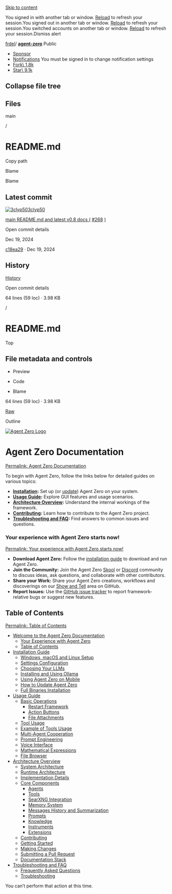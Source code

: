 [Skip to content](https://github.com/frdel/agent-zero/blob/main/docs/README.md#start-of-content)

You signed in with another tab or window. [Reload](https://github.com/frdel/agent-zero/blob/main/docs/README.md) to refresh your session.You signed out in another tab or window. [Reload](https://github.com/frdel/agent-zero/blob/main/docs/README.md) to refresh your session.You switched accounts on another tab or window. [Reload](https://github.com/frdel/agent-zero/blob/main/docs/README.md) to refresh your session.Dismiss alert

[frdel](https://github.com/frdel)/ **[agent-zero](https://github.com/frdel/agent-zero)** Public

- [Sponsor](https://github.com/sponsors/frdel)
- [Notifications](https://github.com/login?return_to=%2Ffrdel%2Fagent-zero) You must be signed in to change notification settings
- [Fork\\
1.8k](https://github.com/login?return_to=%2Ffrdel%2Fagent-zero)
- [Star\\
9.1k](https://github.com/login?return_to=%2Ffrdel%2Fagent-zero)


## Collapse file tree

## Files

main

/

# README.md

Copy path

Blame

Blame

## Latest commit

[![3clyp50](https://avatars.githubusercontent.com/u/155005371?v=4&size=40)](https://github.com/3clyp50)[3clyp50](https://github.com/frdel/agent-zero/commits?author=3clyp50)

[main README.md and latest v0.8 docs (](https://github.com/frdel/agent-zero/commit/c18ea298b2d6d8ee7fdde31690a4f68963de8e35) [#268](https://github.com/frdel/agent-zero/pull/268) [)](https://github.com/frdel/agent-zero/commit/c18ea298b2d6d8ee7fdde31690a4f68963de8e35)

Open commit details

Dec 19, 2024

[c18ea29](https://github.com/frdel/agent-zero/commit/c18ea298b2d6d8ee7fdde31690a4f68963de8e35) · Dec 19, 2024

## History

[History](https://github.com/frdel/agent-zero/commits/main/docs/README.md)

Open commit details

64 lines (59 loc) · 3.98 KB

/

# README.md

Top

## File metadata and controls

- Preview

- Code

- Blame


64 lines (59 loc) · 3.98 KB

[Raw](https://github.com/frdel/agent-zero/raw/refs/heads/main/docs/README.md)

Outline

[![Agent Zero Logo](https://github.com/frdel/agent-zero/raw/main/docs/res/header.png)](https://github.com/frdel/agent-zero/blob/main/docs/res/header.png)

# Agent Zero Documentation

[Permalink: Agent Zero Documentation](https://github.com/frdel/agent-zero/blob/main/docs/README.md#agent-zero-documentation)

To begin with Agent Zero, follow the links below for detailed guides on various topics:

- **[Installation](https://github.com/frdel/agent-zero/blob/main/docs/installation.md):** Set up (or [update](https://github.com/frdel/agent-zero/blob/main/docs/installation.md#how-to-update-agent-zero)) Agent Zero on your system.
- **[Usage Guide](https://github.com/frdel/agent-zero/blob/main/docs/usage.md):** Explore GUI features and usage scenarios.
- **[Architecture Overview](https://github.com/frdel/agent-zero/blob/main/docs/architecture.md):** Understand the internal workings of the framework.
- **[Contributing](https://github.com/frdel/agent-zero/blob/main/docs/contribution.md):** Learn how to contribute to the Agent Zero project.
- **[Troubleshooting and FAQ](https://github.com/frdel/agent-zero/blob/main/docs/troubleshooting.md):** Find answers to common issues and questions.

### Your experience with Agent Zero starts now!

[Permalink: Your experience with Agent Zero starts now!](https://github.com/frdel/agent-zero/blob/main/docs/README.md#your-experience-with-agent-zero-starts-now)

- **Download Agent Zero:** Follow the [installation guide](https://github.com/frdel/agent-zero/blob/main/docs/installation.md) to download and run Agent Zero.
- **Join the Community:** Join the Agent Zero [Skool](https://www.skool.com/agent-zero) or [Discord](https://discord.gg/Z2tun2N3) community to discuss ideas, ask questions, and collaborate with other contributors.
- **Share your Work:** Share your Agent Zero creations, workflows and discoverings on our [Show and Tell](https://github.com/frdel/agent-zero/discussions/categories/show-and-tell) area on GitHub.
- **Report Issues:** Use the [GitHub issue tracker](https://github.com/frdel/agent-zero/issues) to report framework-relative bugs or suggest new features.

## Table of Contents

[Permalink: Table of Contents](https://github.com/frdel/agent-zero/blob/main/docs/README.md#table-of-contents)

- [Welcome to the Agent Zero Documentation](https://github.com/frdel/agent-zero/blob/main/docs/README.md#agent-zero-documentation)
  - [Your Experience with Agent Zero](https://github.com/frdel/agent-zero/blob/main/docs/README.md#your-experience-with-agent-zero-starts-now)
  - [Table of Contents](https://github.com/frdel/agent-zero/blob/main/docs/README.md#table-of-contents)
- [Installation Guide](https://github.com/frdel/agent-zero/blob/main/docs/installation.md)
  - [Windows, macOS and Linux Setup](https://github.com/frdel/agent-zero/blob/main/docs/installation.md#windows-macos-and-linux-setup-guide)
  - [Settings Configuration](https://github.com/frdel/agent-zero/blob/main/docs/installation.md#settings-configuration)
  - [Choosing Your LLMs](https://github.com/frdel/agent-zero/blob/main/docs/installation.md#choosing-your-llms)
  - [Installing and Using Ollama](https://github.com/frdel/agent-zero/blob/main/docs/installation.md#installing-and-using-ollama-local-models)
  - [Using Agent Zero on Mobile](https://github.com/frdel/agent-zero/blob/main/docs/installation.md#using-agent-zero-on-your-mobile-device)
  - [How to Update Agent Zero](https://github.com/frdel/agent-zero/blob/main/docs/installation.md#how-to-update-agent-zero)
  - [Full Binaries Installation](https://github.com/frdel/agent-zero/blob/main/docs/installation.md#in-depth-guide-for-full-binaries-installation)
- [Usage Guide](https://github.com/frdel/agent-zero/blob/main/docs/usage.md)
  - [Basic Operations](https://github.com/frdel/agent-zero/blob/main/docs/usage.md#basic-operations)
    - [Restart Framework](https://github.com/frdel/agent-zero/blob/main/docs/usage.md#restart-framework)
    - [Action Buttons](https://github.com/frdel/agent-zero/blob/main/docs/usage.md#action-buttons)
    - [File Attachments](https://github.com/frdel/agent-zero/blob/main/docs/usage.md#file-attachments)
  - [Tool Usage](https://github.com/frdel/agent-zero/blob/main/docs/usage.md#tool-usage)
  - [Example of Tools Usage](https://github.com/frdel/agent-zero/blob/main/docs/usage.md#example-of-tools-usage-web-search-and-code-execution)
  - [Multi-Agent Cooperation](https://github.com/frdel/agent-zero/blob/main/docs/usage.md#multi-agent-cooperation)
  - [Prompt Engineering](https://github.com/frdel/agent-zero/blob/main/docs/usage.md#prompt-engineering)
  - [Voice Interface](https://github.com/frdel/agent-zero/blob/main/docs/usage.md#voice-interface)
  - [Mathematical Expressions](https://github.com/frdel/agent-zero/blob/main/docs/usage.md#mathematical-expressions)
  - [File Browser](https://github.com/frdel/agent-zero/blob/main/docs/usage.md#file-browser)
- [Architecture Overview](https://github.com/frdel/agent-zero/blob/main/docs/architecture.md)
  - [System Architecture](https://github.com/frdel/agent-zero/blob/main/docs/architecture.md#system-architecture)
  - [Runtime Architecture](https://github.com/frdel/agent-zero/blob/main/docs/architecture.md#runtime-architecture)
  - [Implementation Details](https://github.com/frdel/agent-zero/blob/main/docs/architecture.md#implementation-details)
  - [Core Components](https://github.com/frdel/agent-zero/blob/main/docs/architecture.md#core-components)
    - [Agents](https://github.com/frdel/agent-zero/blob/main/docs/architecture.md#1-agents)
    - [Tools](https://github.com/frdel/agent-zero/blob/main/docs/architecture.md#2-tools)
    - [SearXNG Integration](https://github.com/frdel/agent-zero/blob/main/docs/architecture.md#searxng-integration)
    - [Memory System](https://github.com/frdel/agent-zero/blob/main/docs/architecture.md#3-memory-system)
    - [Messages History and Summarization](https://github.com/frdel/agent-zero/blob/main/docs/archicture.md#messages-history-and-summarization)
    - [Prompts](https://github.com/frdel/agent-zero/blob/main/docs/architecture.md#4-prompts)
    - [Knowledge](https://github.com/frdel/agent-zero/blob/main/docs/architecture.md#5-knowledge)
    - [Instruments](https://github.com/frdel/agent-zero/blob/main/docs/architecture.md#6-instruments)
    - [Extensions](https://github.com/frdel/agent-zero/blob/main/docs/architecture.md#7-extensions)
  - [Contributing](https://github.com/frdel/agent-zero/blob/main/docs/contribution.md)
  - [Getting Started](https://github.com/frdel/agent-zero/blob/main/docs/contribution.md#getting-started)
  - [Making Changes](https://github.com/frdel/agent-zero/blob/main/docs/contribution.md#making-changes)
  - [Submitting a Pull Request](https://github.com/frdel/agent-zero/blob/main/docs/contribution.md#submitting-a-pull-request)
  - [Documentation Stack](https://github.com/frdel/agent-zero/blob/main/docs/contribution.md#documentation-stack)
- [Troubleshooting and FAQ](https://github.com/frdel/agent-zero/blob/main/docs/troubleshooting.md)
  - [Frequently Asked Questions](https://github.com/frdel/agent-zero/blob/main/docs/troubleshooting.md#frequently-asked-questions)
  - [Troubleshooting](https://github.com/frdel/agent-zero/blob/main/docs/troubleshooting.md#troubleshooting)

You can’t perform that action at this time.